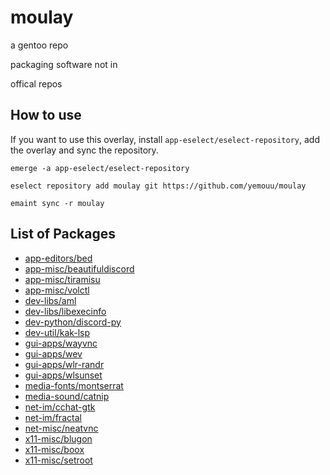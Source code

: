 # moulay
a gentoo repo

packaging software not in

offical repos

## How to use
If you want to use this overlay, install `app-eselect/eselect-repository`, add the overlay and sync the repository.

```
emerge -a app-eselect/eselect-repository

eselect repository add moulay git https://github.com/yemouu/moulay

emaint sync -r moulay
```

## List of Packages

 - [app-editors/bed](https://github.com/yemouu/moulay/tree/master/app-editors/bed)
 - [app-misc/beautifuldiscord](https://github.com/yemouu/moulay/tree/master/app-misc/beautifuldiscord)
 - [app-misc/tiramisu](https://github.com/yemouu/moulay/tree/master/app-misc/tiramisu)
 - [app-misc/volctl](https://github.com/yemouu/moulay/tree/master/app-misc/volctl)
 - [dev-libs/aml](https://github.com/yemouu/moulay/tree/master/dev-libs/aml)
 - [dev-libs/libexecinfo](https://github.com/yemouu/moulay/tree/master/dev-libs/libexecinfo)
 - [dev-python/discord-py](https://github.com/yemouu/moulay/tree/master/dev-python/discord-py)
 - [dev-util/kak-lsp](https://github.com/yemouu/moulay/tree/master/dev-util/kak-lsp)
 - [gui-apps/wayvnc](https://github.com/yemouu/moulay/tree/master/gui-apps/wayvnc)
 - [gui-apps/wev](https://github.com/yemouu/moulay/tree/master/gui-apps/wev)
 - [gui-apps/wlr-randr](https://github.com/yemouu/moulay/tree/master/gui-apps/wlr-randr)
 - [gui-apps/wlsunset](https://github.com/yemouu/moulay/tree/master/gui-apps/wlsunset)
 - [media-fonts/montserrat](https://github.com/yemouu/moulay/tree/master/media-fonts/montserrat)
 - [media-sound/catnip](https://github.com/yemouu/moulay/tree/master/media-sound/catnip)
 - [net-im/cchat-gtk](https://github.com/yemouu/moulay/tree/master/net-im/cchat-gtk)
 - [net-im/fractal](https://github.com/yemouu/moulay/tree/master/net-im/fractal)
 - [net-misc/neatvnc](https://github.com/yemouu/moulay/tree/master/net-misc/neatvnc)
 - [x11-misc/blugon](https://github.com/yemouu/moulay/tree/master/x11-misc/blugon)
 - [x11-misc/boox](https://github.com/yemouu/moulay/tree/master/x11-misc/boox)
 - [x11-misc/setroot](https://github.com/yemouu/moulay/tree/master/x11-misc/setroot)
